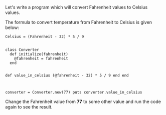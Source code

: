 Let's write a program  which will
convert Fahrenheit values to Celsius values.

The formula to convert temperature
from Fahrenheit to Celsius is given below:

```
Celsius = (Fahrenheit - 32) * 5 / 9
```

<codeblock language="ruby" type="lesson">
<code>
class Converter
  def initialize(fahrenheit)
    @fahrenheit = fahrenheit
  end

  def value_in_celsius
    (@fahrenheit - 32) * 5 / 9
  end
end

converter = Converter.new(77)
puts converter.value_in_celsius
</code>
</codeblock>

Change the Fahrenheit value from **77**
to some other value and
run the code again to see the result.